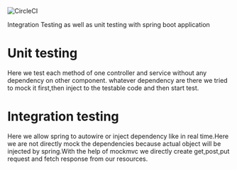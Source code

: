 ![CircleCI](https://img.shields.io/circleci/build/github/GirijaSankar61/MovieRatingWithUnitTest/master?token=5acbf8684c82fd2d51e613d7106125bb5a023bb7)

Integration Testing as well as unit testing with spring boot application

Unit testing
=============
Here we test each method of one controller and service without any dependency on other component.
whatever dependency are there we tried to mock it first,then inject to the testable code and then start test.

Integration testing
=============

Here we allow spring to autowire or inject dependency like in real time.Here we are not directly mock the dependencies because actual object will be injected by spring.With the help of mockmvc we directly create get,post,put request and fetch response from our resources.

